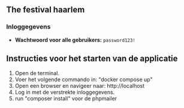 ## The festival haarlem

### Inloggegevens
- **Wachtwoord voor alle gebruikers:** `password123!`

## Instructies voor het starten van de applicatie
1. Open de terminal.
2. Voer het volgende commando in:
   "docker compose up"
3. Open een browser en navigeer naar:
   http://localhost
4. Log in met de verstrekte inloggegevens.
5. run "composer install" voor de phpmailer


